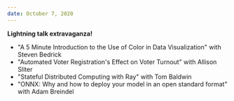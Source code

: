 ```yaml
---
date: October 7, 2020
---
```

**Lightning talk extravaganza!**

 * "A 5 Minute Introduction to the Use of Color in Data Visualization" with Steven Bedrick
 * "Automated Voter Registration's Effect on Voter Turnout" with Allison Sliter
 * "Stateful Distributed Computing with Ray" with Tom Baldwin
 * "ONNX: Why and how to deploy your model in an open standard format" with Adam Breindel
